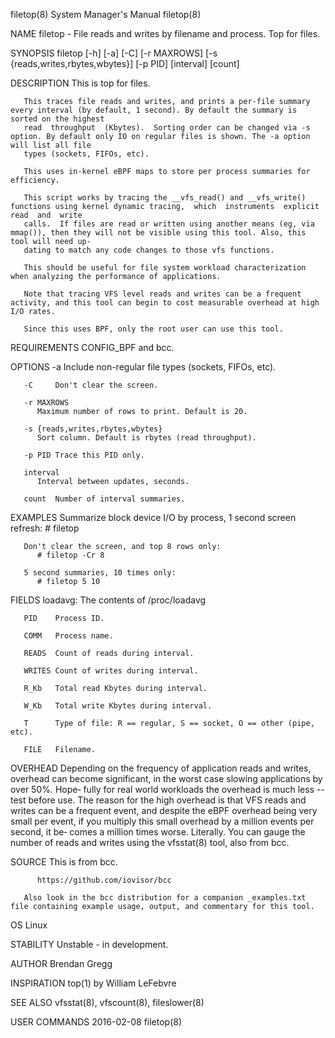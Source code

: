 filetop(8)							    System Manager's Manual							    filetop(8)

NAME
       filetop - File reads and writes by filename and process. Top for files.

SYNOPSIS
       filetop [-h] [-a] [-C] [-r MAXROWS] [-s {reads,writes,rbytes,wbytes}] [-p PID] [interval] [count]

DESCRIPTION
       This is top for files.

       This traces file reads and writes, and prints a per-file summary every interval (by default, 1 second). By default the summary is sorted on the highest
       read  throughput	 (Kbytes).  Sorting order can be changed via -s option. By default only IO on regular files is shown. The -a option will list all file
       types (sockets, FIFOs, etc).

       This uses in-kernel eBPF maps to store per process summaries for efficiency.

       This script works by tracing the __vfs_read() and __vfs_write() functions using kernel dynamic tracing,	which  instruments  explicit  read  and	 write
       calls.  If files are read or written using another means (eg, via mmap()), then they will not be visible using this tool. Also, this tool will need up‐
       dating to match any code changes to those vfs functions.

       This should be useful for file system workload characterization when analyzing the performance of applications.

       Note that tracing VFS level reads and writes can be a frequent activity, and this tool can begin to cost measurable overhead at high I/O rates.

       Since this uses BPF, only the root user can use this tool.

REQUIREMENTS
       CONFIG_BPF and bcc.

OPTIONS
       -a     Include non-regular file types (sockets, FIFOs, etc).

       -C     Don't clear the screen.

       -r MAXROWS
	      Maximum number of rows to print. Default is 20.

       -s {reads,writes,rbytes,wbytes}
	      Sort column. Default is rbytes (read throughput).

       -p PID Trace this PID only.

       interval
	      Interval between updates, seconds.

       count  Number of interval summaries.

EXAMPLES
       Summarize block device I/O by process, 1 second screen refresh:
	      # filetop

       Don't clear the screen, and top 8 rows only:
	      # filetop -Cr 8

       5 second summaries, 10 times only:
	      # filetop 5 10

FIELDS
       loadavg:
	      The contents of /proc/loadavg

       PID    Process ID.

       COMM   Process name.

       READS  Count of reads during interval.

       WRITES Count of writes during interval.

       R_Kb   Total read Kbytes during interval.

       W_Kb   Total write Kbytes during interval.

       T      Type of file: R == regular, S == socket, O == other (pipe, etc).

       FILE   Filename.

OVERHEAD
       Depending on the frequency of application reads and writes, overhead can become significant, in the worst case slowing applications by over 50%.	 Hope‐
       fully  for  real	 world	workloads the overhead is much less -- test before use. The reason for the high overhead is that VFS reads and writes can be a
       frequent event, and despite the eBPF overhead being very small per event, if you multiply this small overhead by a million events per  second,  it  be‐
       comes a million times worse. Literally. You can gauge the number of reads and writes using the vfsstat(8) tool, also from bcc.

SOURCE
       This is from bcc.

	      https://github.com/iovisor/bcc

       Also look in the bcc distribution for a companion _examples.txt file containing example usage, output, and commentary for this tool.

OS
       Linux

STABILITY
       Unstable - in development.

AUTHOR
       Brendan Gregg

INSPIRATION
       top(1) by William LeFebvre

SEE ALSO
       vfsstat(8), vfscount(8), fileslower(8)

USER COMMANDS								  2016-02-08								    filetop(8)
